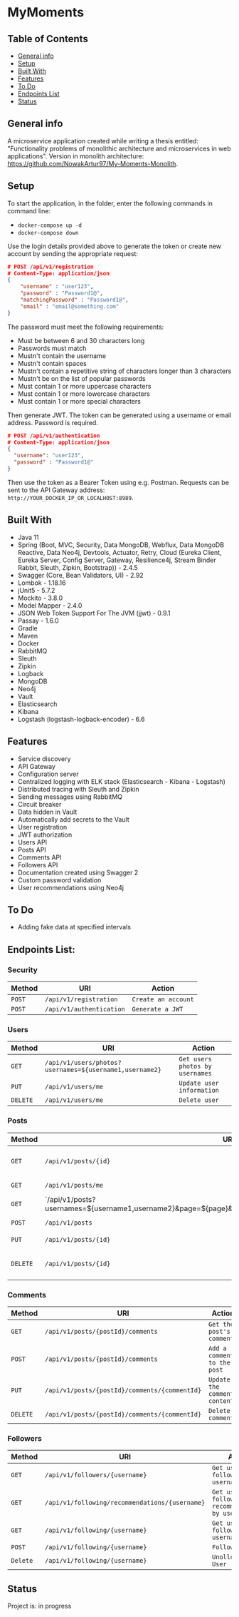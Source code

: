 # MyMoments

## Table of Contents

- [General info](#general-info)
- [Setup](#setup)
- [Built With](#built-with)
- [Features](#features)
- [To Do](#to-do)
- [Endpoints List](#endpoints-list)
- [Status](#status)

## General info

A microservice application created while writing a thesis entitled: "Functionality problems of monolithic architecture and microservices in web applications". Version in monolith architecture: https://github.com/NowakArtur97/My-Moments-Monolith.

## Setup

To start the application, in the folder, enter the following commands in command line:

- `docker-compose up -d`
- `docker-compose down`

Use the login details provided above to generate the token or create new account by sending the appropriate request:

```json
# POST /api/v1/registration
# Content-Type: application/json
{
    "username" : "user123",
    "password" : "Password1@",
    "matchingPassword" : "Password1@",
    "email" : "email@something.com"
}
```

The password must meet the following requirements:

- Must be between 6 and 30 characters long
- Passwords must match
- Mustn't contain the username
- Mustn't contain spaces
- Mustn't contain a repetitive string of characters longer than 3 characters
- Mustn't be on the list of popular passwords
- Must contain 1 or more uppercase characters
- Must contain 1 or more lowercase characters
- Must contain 1 or more special characters

Then generate JWT. The token can be generated using a username or email address. Password is required.

```json
# POST /api/v1/authentication
# Content-Type: application/json
{
  "username": "user123",
  "password" : "Password1@"
}
```

Then use the token as a Bearer Token using e.g. Postman. Requests can be sent to the API Gateway address: `http://YOUR_DOCKER_IP_OR_LOCALHOST:8989`.

## Built With

- Java 11
- Spring (Boot, MVC, Security, Data MongoDB, Webflux, Data MongoDB Reactive, Data Neo4j, Devtools, Actuator, Retry, Cloud (Eureka Client, Eureka Server, Config Server, Gateway, Resilience4j, Stream Binder Rabbit, Sleuth, Zipkin, Bootstrap)) - 2.4.5
- Swagger (Core, Bean Validators, UI) - 2.92
- Lombok - 1.18.16
- jUnit5 - 5.7.2
- Mockito - 3.8.0
- Model Mapper - 2.4.0
- JSON Web Token Support For The JVM (jjwt) - 0.9.1
- Passay - 1.6.0
- Gradle
- Maven
- Docker
- RabbitMQ
- Sleuth
- Zipkin
- Logback
- MongoDB
- Neo4j
- Vault
- Elasticsearch
- Kibana
- Logstash (logstash-logback-encoder) - 6.6

## Features

- Service discovery
- API Gateway
- Configuration server
- Centralized logging with ELK stack (Elasticsearch - Kibana - Logstash)
- Distributed tracing with Sleuth and Zipkin
- Sending messages using RabbitMQ
- Circuit breaker
- Data hidden in Vault
- Automatically add secrets to the Vault
- User registration
- JWT authorization
- Users API
- Posts API
- Comments API
- Followers API
- Documentation created using Swagger 2
- Custom password validation
- User recommendations using Neo4j

## To Do

- Adding fake data at specified intervals

## Endpoints List:

### Security

| Method | URI                      | Action                                |
| ------ | ------------------------ | ------------------------------------- |
| `POST` | `/api/v1/registration`   | `Create an account`    |
| `POST` | `/api/v1/authentication` | `Generate a JWT`                        |

### Users

| Method    | URI                          | Action                                                               |
| --------- | ---------------------------- | -------------------------------------------------------------------- |
| `GET`     | `/api/v1/users/photos?usernames=${username1,username2}`        | `Get users photos by usernames`      
| `PUT`     | `/api/v1/users/me`        | `Update user information`                                      |
| `DELETE`     | `/api/v1/users/me`        | `Delete user`                                      |

### Posts

| Method    | URI                          | Action                                                               |
| --------- | ---------------------------- | -------------------------------------------------------------------- |
| `GET`     | `/api/v1/posts/{id}` | `Get information about a post`                     |
| `GET`     | `/api/v1/posts/me` | `Get user's posts`                     |
| `GET`     | `/api/v1/posts?usernames=${username1,username2}&page=${page}&size=${sizeOfPage}&sort=${sortingConditions},${asc|desc}`        | `Get users posts by usernames (with optional paging)`
| `POST`     | `/api/v1/posts`        | `Create a post`
| `PUT`     | `/api/v1/posts/{id}`        | `Update post information`                                      |
| `DELETE`     | `/api/v1/posts/{id}`        | `Delete post with related comments`                                      |

### Comments

| Method    | URI                          | Action                                                               |
| --------- | ---------------------------- | -------------------------------------------------------------------- |
| `GET`     | `/api/v1/posts/{postId}/comments` | `Get the post's comments`                     |
| `POST`     | `/api/v1/posts/{postId}/comments`        | `Add a comment to the post`
| `PUT`     | `/api/v1/posts/{postId}/comments/{commentId}`        | `Update the comment content`                                      |
| `DELETE`     | `/api/v1/posts/{postId}/comments/{commentId}`        | `Delete comment`                                      |

### Followers

| Method  | URI                                            | Action                                                               |
|---------|------------------------------------------------| -------------------------------------------------------------------- |
| `GET`   | `/api/v1/followers/{username}`                 | `Get user's followers by username`
| `GET`   | `/api/v1/following/recommendations/{username}` | `Get user's following recommendations by username`
| `GET`   | `/api/v1/following/{username}`                 | `Get user's following by username`
| `POST`  | `/api/v1/following/{username}`                 | `Follow the User`
| `Delete` | `/api/v1/following/{username}`                 | `Unollow the User`

## Status

Project is: in progress
